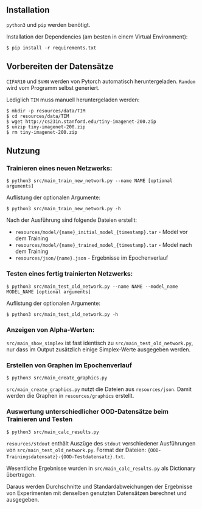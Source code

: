 ## Installation

`python3` und `pip` werden benötigt.

Installation der Dependencies (am besten in einem Virtual Environment):

`$ pip install -r requirements.txt`

## Vorbereiten der Datensätze

`CIFAR10` und `SVHN` werden von Pytorch automatisch heruntergeladen.
`Random` wird vom Programm selbst generiert. 

Lediglich `TIM` muss manuell heruntergeladen werden:

```
$ mkdir -p resources/data/TIM
$ cd resources/data/TIM
$ wget http://cs231n.stanford.edu/tiny-imagenet-200.zip
$ unzip tiny-imagenet-200.zip
$ rm tiny-imagenet-200.zip
```

## Nutzung

### Trainieren eines neuen Netzwerks:

`$ python3 src/main_train_new_network.py --name NAME [optional arguments]`

Auflistung der optionalen Argumente:

`$ python3 src/main_train_new_network.py -h`

Nach der Ausführung sind folgende Dateien erstellt:
* `resources/model/{name}_initial_model_{timestamp}.tar` - Model vor dem Training
* `resources/model/{name}_trained_model_{timestamp}.tar` - Model nach dem Training
* `resources/json/{name}.json` - Ergebnisse im Epochenverlauf

### Testen eines fertig trainierten Netzwerks:

`$ python3 src/main_test_old_network.py --name NAME --model_name MODEL_NAME [optional arguments]`

Auflistung der optionalen Argumente:

`$ python3 src/main_test_old_network.py -h`

### Anzeigen von Alpha-Werten:

`src/main_show_simplex` ist fast identisch zu `src/main_test_old_network.py`, nur dass im Output zusätzlich einige Simplex-Werte ausgegeben werden.

### Erstellen von Graphen im Epochenverlauf

`$ python3 src/main_create_graphics.py`

`src/main_create_graphics.py` nutzt die Dateien aus `resources/json`. Damit werden die Graphen in `resources/graphics` erstellt.
 
 ### Auswertung unterschiedlicher OOD-Datensätze beim Trainieren und Testen
  
`$ python3 src/main_calc_results.py`
  
`resources/stdout` enthält Auszüge des `stdout` verschiedener Ausführungen von `src/main_test_old_network.py`. Format der Dateien: `{OOD-Trainingsdatensatz}-{OOD-Testdatensatz}.txt`.

Wesentliche Ergebnisse wurden in `src/main_calc_results.py` als Dictionary übertragen.

Daraus werden Durchschnitte und Standardabweichungen der Ergebnisse von Experimenten mit denselben genutzten Datensätzen berechnet und ausgegeben.
